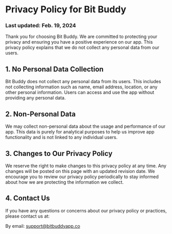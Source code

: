 # Privacy Policy for Bit Buddy

### Last updated: Feb. 19, 2024

Thank you for choosing Bit Buddy. We are committed to protecting your privacy and ensuring you have a positive experience on our app. This privacy policy explains that we do not collect any personal data from our users.

## 1. No Personal Data Collection

Bit Buddy does not collect any personal data from its users. This includes not collecting information such as name, email address, location, or any other personal information. Users can access and use the app without providing any personal data.

## 2. Non-Personal Data

We may collect non-personal data about the usage and performance of our app. This data is purely for analytical purposes to help us improve app functionality and is not linked to any individual users.

## 3. Changes to Our Privacy Policy

We reserve the right to make changes to this privacy policy at any time. Any changes will be posted on this page with an updated revision date. We encourage you to review our privacy policy periodically to stay informed about how we are protecting the information we collect.

## 4. Contact Us

If you have any questions or concerns about our privacy policy or practices, please contact us at:

By email: support@bitbuddyapp.co
